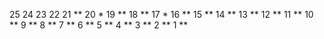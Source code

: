 25 
24 
23 
22 
21 **
20 *
19 **
18 **
17 *
16 **
15 **
14 **
13 **
12 **
11 **
10 **
 9 **
 8 **
 7 **
 6 **
 5 **
 4 **
 3 **
 2 **
   1 **
